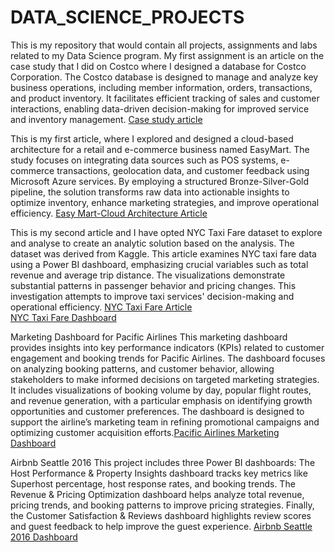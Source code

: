 # DATA_SCIENCE_PROJECTS
This is my repository that would contain all projects, assignments and labs related to my Data Science program.
My first assignment is an article on the case study that I did on Costco where I designed a database for Costco Corporation. The Costco database is designed to manage and analyze key business operations, including member information, orders, transactions, and product inventory. It facilitates efficient tracking of sales and customer interactions, enabling data-driven decision-making for improved service and inventory management. [Case study article](https://github.com/arlingeo99/DATA_SCIENCE_PROJECTS/blob/main/Costco_Database_Design_Article.pdf)


This is my first article, where I explored and designed a cloud-based architecture for a retail and e-commerce business named EasyMart. The study focuses on integrating data sources such as POS systems, e-commerce transactions, geolocation data, and customer feedback using Microsoft Azure services. By employing a structured Bronze-Silver-Gold pipeline, the solution transforms raw data into actionable insights to optimize inventory, enhance marketing strategies, and improve operational efficiency. [Easy Mart-Cloud Architecture Article](https://github.com/arlingeo99/DATA_SCIENCE_PROJECTS/blob/master/EasyMart-Cloud%20Architecture%20Article-.pdf)


This is my second article and I have opted NYC Taxi Fare dataset to explore and analyse to create an analytic solution based on the analysis. The dataset was derived from Kaggle. This article examines NYC taxi fare data using a Power BI dashboard, emphasizing crucial variables such as total revenue and average trip distance. The visualizations demonstrate substantial patterns in passenger behavior and pricing changes. This investigation attempts to improve taxi services' decision-making and operational efficiency. [NYC Taxi Fare Article](https://github.com/arlingeo99/DATA_SCIENCE_PROJECTS/blob/master/NYC_TAXI_FARE_REPORT.pdf)      
[NYC Taxi Fare Dashboard](https://app.powerbi.com/groups/me/reports/7b14b477-01d5-4882-b964-828f1ad70850/b075d42b182273ae0083?experience=power-bi)


Marketing Dashboard for Pacific Airlines
This marketing dashboard provides insights into key performance indicators (KPIs) related to customer engagement and booking trends for Pacific Airlines. The dashboard focuses on analyzing booking patterns, and customer behavior, allowing stakeholders to make informed decisions on targeted marketing strategies. It includes visualizations of booking volume by day, popular flight routes, and revenue generation, with a particular emphasis on identifying growth opportunities and customer preferences. The dashboard is designed to support the airline’s marketing team in refining promotional campaigns and optimizing customer acquisition efforts.[Pacific Airlines Marketing Dashboard](https://app.powerbi.com/groups/me/reports/7b13e683-ac39-40e1-86d0-85ddbe2e24e7/3fb90527b3cad81077a4?experience=power-bi)


Airbnb Seattle 2016
This project includes three Power BI dashboards: The Host Performance & Property Insights dashboard tracks key metrics like Superhost percentage, host response rates, and booking trends. The Revenue & Pricing Optimization dashboard helps analyze total revenue, pricing trends, and booking patterns to improve pricing strategies. Finally, the Customer Satisfaction & Reviews dashboard highlights review scores and guest feedback to help improve the guest experience. [Airbnb Seattle 2016 Dashboard](https://app.powerbi.com/groups/me/reports/3c301c97-46cb-4a01-9e93-642e54e61f5a/b2c9bff754317788ac8b?experience=power-bi)
